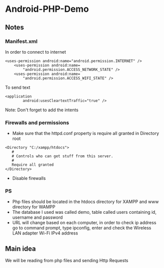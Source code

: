 # Android-PHP-Demo
## Notes
### Manifest.xml
In order to connect to internet
```
<uses-permission android:name="android.permission.INTERNET" />
    <uses-permission android:name=
        "android.permission.ACCESS_NETWORK_STATE" />
    <uses-permission android:name=
        "android.permission.ACCESS_WIFI_STATE" />
 ```
 To send text
 ```
 <application
         android:usesCleartextTraffic="true" />

 ```
 Note: Don't forget to add the intents
 ### Firewalls and permissions
 - Make sure that the httpd.conf property is require all granted in Directory root
 ```
 <Directory "C:/xampp/htdocs"> 
    #
    # Controls who can get stuff from this server.
    #
    Require all granted
</Directory>
 ```
 - Disable firewalls 
 ### PS
 - Php files should be located in the htdocs directory for XAMPP and www directory for WAMPP
 - The database I used was called demo, table called users containing id, username and password
 - URL will change based on each computer, in order to check ip address go to command prompt, type ipconfig, enter and check the Wireless LAN adapter Wi-Fi IPv4 address

## Main idea
We will be reading from php files and sending Http Requests
